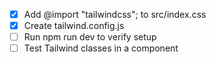- [x] Add @import "tailwindcss"; to src/index.css
- [x] Create tailwind.config.js
- [ ] Run npm run dev to verify setup
- [ ] Test Tailwind classes in a component

